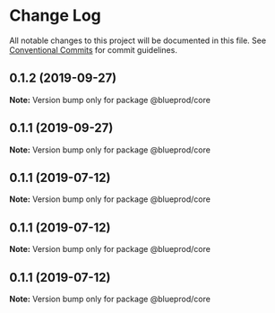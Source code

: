 # Change Log

All notable changes to this project will be documented in this file.
See [Conventional Commits](https://conventionalcommits.org) for commit guidelines.

## 0.1.2 (2019-09-27)

**Note:** Version bump only for package @blueprod/core





## 0.1.1 (2019-09-27)

**Note:** Version bump only for package @blueprod/core





## 0.1.1 (2019-07-12)

**Note:** Version bump only for package @blueprod/core





## 0.1.1 (2019-07-12)

**Note:** Version bump only for package @blueprod/core





## 0.1.1 (2019-07-12)

**Note:** Version bump only for package @blueprod/core
